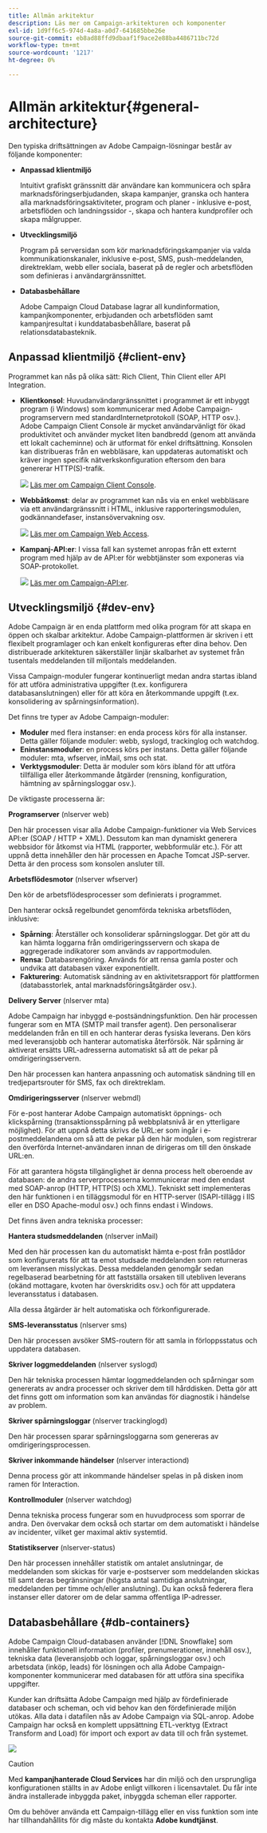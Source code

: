 ```yaml
---
title: Allmän arkitektur
description: Läs mer om Campaign-arkitekturen och komponenter
exl-id: 1d9ff6c5-974d-4a8a-a0d7-641685bbe26e
source-git-commit: eb8ad88ffd9dbaaf1f9ace2e88ba4486711bc72d
workflow-type: tm+mt
source-wordcount: '1217'
ht-degree: 0%

---
```


# Allmän arkitektur{#general-architecture}

Den typiska driftsättningen av Adobe Campaign-lösningar består av följande komponenter:

* **Anpassad klientmiljö**

   Intuitivt grafiskt gränssnitt där användare kan kommunicera och spåra marknadsföringserbjudanden, skapa kampanjer, granska och hantera alla marknadsföringsaktiviteter, program och planer - inklusive e-post, arbetsflöden och landningssidor -, skapa och hantera kundprofiler och skapa målgrupper.

* **Utvecklingsmiljö**

   Program på serversidan som kör marknadsföringskampanjer via valda kommunikationskanaler, inklusive e-post, SMS, push-meddelanden, direktreklam, webb eller sociala, baserat på de regler och arbetsflöden som definieras i användargränssnittet.

* **Databasbehållare**

   Adobe Campaign Cloud Database lagrar all kundinformation, kampanjkomponenter, erbjudanden och arbetsflöden samt kampanjresultat i kunddatabasbehållare, baserat på relationsdatabasteknik.

## Anpassad klientmiljö {#client-env}

Programmet kan nås på olika sätt: Rich Client, Thin Client eller API Integration.

* **Klientkonsol**: Huvudanvändargränssnittet i programmet är ett inbyggt program (i Windows) som kommunicerar med Adobe Campaign-programservern med standardInternetprotokoll (SOAP, HTTP osv.). Adobe Campaign Client Console är mycket användarvänligt för ökad produktivitet och använder mycket liten bandbredd (genom att använda ett lokalt cacheminne) och är utformat för enkel driftsättning. Konsolen kan distribueras från en webbläsare, kan uppdateras automatiskt och kräver ingen specifik nätverkskonfiguration eftersom den bara genererar HTTP(S)-trafik.

   ![](../assets/do-not-localize/glass.png) [Läs mer om Campaign Client Console](../start/connect.md).

* **Webbåtkomst**: delar av programmet kan nås via en enkel webbläsare via ett användargränssnitt i HTML, inklusive rapporteringsmodulen, godkännandefaser, instansövervakning osv.

   ![](../assets/do-not-localize/glass.png) [Läs mer om Campaign Web Access](../start/connect.md).

* **Kampanj-API:er**: I vissa fall kan systemet anropas från ett externt program med hjälp av de API:er för webbtjänster som exponeras via SOAP-protokollet.

   ![](../assets/do-not-localize/glass.png) [Läs mer om Campaign-API:er](../dev/api.md).

## Utvecklingsmiljö {#dev-env}

Adobe Campaign är en enda plattform med olika program för att skapa en öppen och skalbar arkitektur. Adobe Campaign-plattformen är skriven i ett flexibelt programlager och kan enkelt konfigureras efter dina behov. Den distribuerade arkitekturen säkerställer linjär skalbarhet av systemet från tusentals meddelanden till miljontals meddelanden.

Vissa Campaign-moduler fungerar kontinuerligt medan andra startas ibland för att utföra administrativa uppgifter (t.ex. konfigurera databasanslutningen) eller för att köra en återkommande uppgift (t.ex. konsolidering av spårningsinformation).

Det finns tre typer av Adobe Campaign-moduler:

* **Moduler** med flera instanser: en enda process körs för alla instanser. Detta gäller följande moduler: webb, syslogd, trackinglog och watchdog.
* **Eninstansmoduler**: en process körs per instans. Detta gäller följande moduler: mta, wfserver, inMail, sms och stat.
* **Verktygsmoduler**: Detta är moduler som körs ibland för att utföra tillfälliga eller återkommande åtgärder (rensning, konfiguration, hämtning av spårningsloggar osv.).

De viktigaste processerna är:

**Programserver**  (nlserver web)

Den här processen visar alla Adobe Campaign-funktioner via Web Services API:er (SOAP / HTTP + XML). Dessutom kan man dynamiskt generera webbsidor för åtkomst via HTML (rapporter, webbformulär etc.). För att uppnå detta innehåller den här processen en Apache Tomcat JSP-server. Detta är den process som konsolen ansluter till.

**Arbetsflödesmotor**  (nlserver wfserver)

Den kör de arbetsflödesprocesser som definierats i programmet.

Den hanterar också regelbundet genomförda tekniska arbetsflöden, inklusive:

* **Spårning**: Återställer och konsoliderar spårningsloggar. Det gör att du kan hämta loggarna från omdirigeringsservern och skapa de aggregerade indikatorer som används av rapportmodulen.
* **Rensa**: Databasrengöring. Används för att rensa gamla poster och undvika att databasen växer exponentiellt.
* **Fakturering**: Automatisk sändning av en aktivitetsrapport för plattformen (databasstorlek, antal marknadsföringsåtgärder osv.).

**Delivery Server** (nlserver mta)

Adobe Campaign har inbyggd e-postsändningsfunktion. Den här processen fungerar som en MTA (SMTP mail transfer agent). Den personaliserar meddelanden från en till en och hanterar deras fysiska leverans. Den körs med leveransjobb och hanterar automatiska återförsök. När spårning är aktiverat ersätts URL-adresserna automatiskt så att de pekar på omdirigeringsservern.

Den här processen kan hantera anpassning och automatisk sändning till en tredjepartsrouter för SMS, fax och direktreklam.

**Omdirigeringsserver**  (nlserver webmdl)

För e-post hanterar Adobe Campaign automatiskt öppnings- och klickspårning (transaktionsspårning på webbplatsnivå är en ytterligare möjlighet). För att uppnå detta skrivs de URL:er som ingår i e-postmeddelandena om så att de pekar på den här modulen, som registrerar den överförda Internet-användaren innan de dirigeras om till den önskade URL:en.

För att garantera högsta tillgänglighet är denna process helt oberoende av databasen: de andra serverprocesserna kommunicerar med den endast med SOAP-anrop (HTTP, HTTP(S) och XML). Tekniskt sett implementeras den här funktionen i en tilläggsmodul för en HTTP-server (ISAPI-tillägg i IIS eller en DSO Apache-modul osv.) och finns endast i Windows.

Det finns även andra tekniska processer:

**Hantera studsmeddelanden**  (nlserver inMail)

Med den här processen kan du automatiskt hämta e-post från postlådor som konfigurerats för att ta emot studsade meddelanden som returneras om leveransen misslyckas. Dessa meddelanden genomgår sedan regelbaserad bearbetning för att fastställa orsaken till utebliven leverans (okänd mottagare, kvoten har överskridits osv.) och för att uppdatera leveransstatus i databasen.

Alla dessa åtgärder är helt automatiska och förkonfigurerade.

**SMS-leveransstatus**  (nlserver sms)

Den här processen avsöker SMS-routern för att samla in förloppsstatus och uppdatera databasen.

**Skriver loggmeddelanden**  (nlserver syslogd)

Den här tekniska processen hämtar loggmeddelanden och spårningar som genererats av andra processer och skriver dem till hårddisken. Detta gör att det finns gott om information som kan användas för diagnostik i händelse av problem.

**Skriver spårningsloggar**  (nlserver trackinglogd)

Den här processen sparar spårningsloggarna som genereras av omdirigeringsprocessen.

**Skriver inkommande händelser**  (nlserver interactiond)

Denna process gör att inkommande händelser spelas in på disken inom ramen för Interaction.

**Kontrollmoduler**  (nlserver watchdog)

Denna tekniska process fungerar som en huvudprocess som sporrar de andra. Den övervakar dem också och startar om dem automatiskt i händelse av incidenter, vilket ger maximal aktiv systemtid.

**Statistikserver**  (nlserver-status)

Den här processen innehåller statistik om antalet anslutningar, de meddelanden som skickas för varje e-postserver som meddelanden skickas till samt deras begränsningar (högsta antal samtidiga anslutningar, meddelanden per timme och/eller anslutning). Du kan också federera flera instanser eller datorer om de delar samma offentliga IP-adresser.

## Databasbehållare {#db-containers}

Adobe Campaign Cloud-databasen använder [!DNL Snowflake] som innehåller funktionell information (profiler, prenumerationer, innehåll osv.), tekniska data (leveransjobb och loggar, spårningsloggar osv.) och arbetsdata (inköp, leads) för lösningen och alla Adobe Campaign-komponenter kommunicerar med databasen för att utföra sina specifika uppgifter.

Kunder kan driftsätta Adobe Campaign med hjälp av fördefinierade databaser och scheman, och vid behov kan den fördefinierade miljön utökas. Alla data i datafilen nås av Adobe Campaign via SQL-anrop. Adobe Campaign har också en komplett uppsättning ETL-verktyg (Extract Transform and Load) för import och export av data till och från systemet.

![](assets/data-flow-diagram.png)


>[!CAUTION]
>
>Med **kampanjhanterade Cloud Services** har din miljö och den ursprungliga konfigurationen ställts in av Adobe enligt villkoren i licensavtalet. Du får inte ändra installerade inbyggda paket, inbyggda scheman eller rapporter.
>
>Om du behöver använda ett Campaign-tillägg eller en viss funktion som inte har tillhandahållits för dig måste du kontakta **Adobe kundtjänst**.
